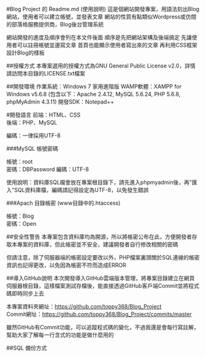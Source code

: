 #Blog Project 的 Readme.md (使用說明)
這是個網站開發專案，用語法刻出Blog網站，使用者可以建立帳號，並發表文章
網站的性質有點類似Wordpress或仿間的部落格服務提供商，Blog後台管理系統

網站開發的進度及順序會列在本文件後面
順序是先把網站架構及後端搞定
先讓使用者可以註冊帳號並邊寫文章
首頁也能顯示使用者寫出來的文章
再利用CSS框架設計Blog的樣板

##授權方式
本專案選用的授權方式為GNU General Public License v2.0，詳情請訪問本目錄的LICENSE.txt檔案

##開發環境
作業系統：Windows 7 家用進階版
WAMP軟體：XAMPP for Windows v5.6.8 
(包含以下：Apache 2.4.12, MySQL 5.6.24, PHP 5.6.8, phpMyAdmin 4.3.11)
開發SDK：Notepad++

#開發語言
前端：HTML、CSS  
後端：PHP、MySQL

編碼：一律採用UTF-8


###MySQL 帳號密碼

帳號：root  
密碼：DBPassword
編碼：UTF-8

使用說明：資料庫SQL檔會放在專案根目錄下，請先進入phpmyadmin後，再"匯入"SQL資料庫檔，編碼請記得設定為UTF-8，以免發生錯誤

###Apach 目錄帳密 (www目錄中的.htaccess)

帳號：Blog  
密碼：Open

##安全性警告
本專案包含資料庫均為開源，所以將帳密公布在此，方便開發者存取本專案的資料庫，但此帳密並不安全，建議開發者自行修改相關的密碼  

但請注意，除了伺服器端的帳密設定要改以外，PHP檔案裏頭關於SQL連線的帳密資訊也記得更改，以免因為帳密不符而造成ERROR


##導入GitHub說明 
本次開發導入GitHub雲端版本管理，將專案目錄建立在網頁伺服器根目錄，這樣檔案測試存檔後，能直接透過GitHub客戶端Commit並將程式碼即時同步上去

本專案資料夾網址：https://github.com/toppy368/Blog_Project  
Commit網址：https://github.com/toppy368/Blog_Project/commits/master

雖然GitHub有Commit功能，可以追蹤程式碼的變化，不過我還是會每行寫註解，幫助大家了解每一行含式的功能是做什麼用的

##SQL 備份方式


